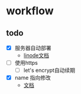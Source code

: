 # workflow


## todo

- [x] 服务器自动部署
  - [linode文档](https://www.linode.com/docs/api/)
- [ ] 使用https
  - [ ] let's encrypt自动续期
- [x] name 指向修改
  - [文档](https://www.name.com/zh-cn/api-docs)
